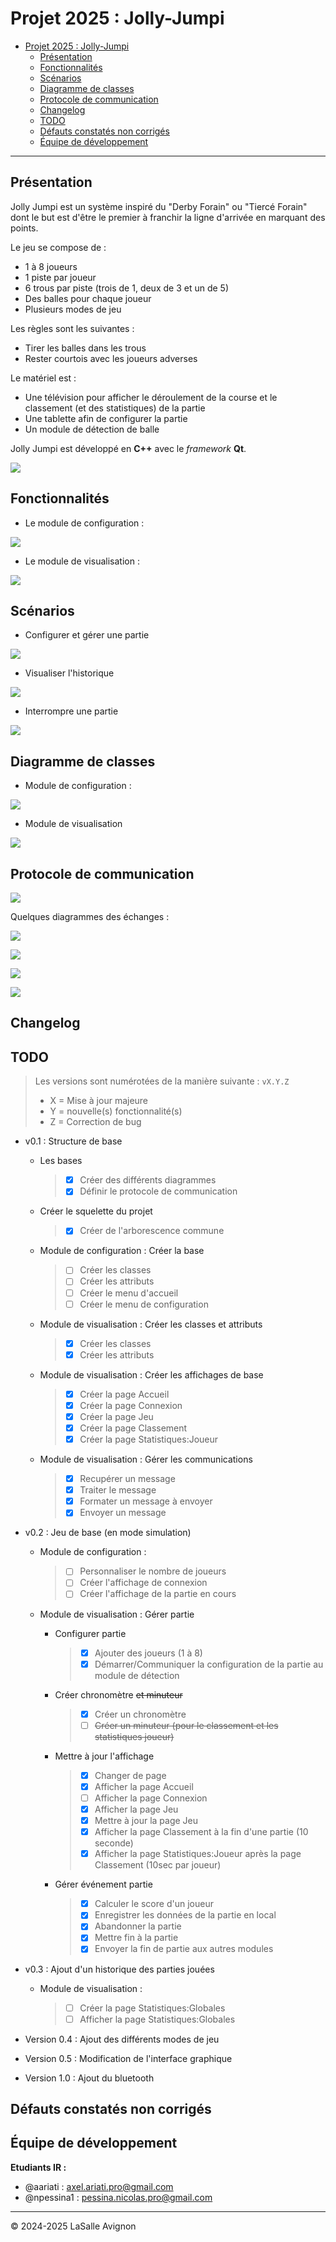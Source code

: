 # Projet 2025 : Jolly-Jumpi

- [Projet 2025 : Jolly-Jumpi](#projet-2025--jolly-jumpi)
  - [Présentation](#présentation)
  - [Fonctionnalités](#fonctionnalités)
  - [Scénarios](#scénarios)
  - [Diagramme de classes](#diagramme-de-classes)
  - [Protocole de communication](#protocole-de-communication)
  - [Changelog](#changelog)
  - [TODO](#todo)
  - [Défauts constatés non corrigés](#défauts-constatés-non-corrigés)
  - [Équipe de développement](#équipe-de-développement)

---

## Présentation

Jolly Jumpi est un système inspiré du "Derby Forain" ou "Tiercé Forain" dont le but est d'être le premier à franchir la ligne d'arrivée en marquant des points.

Le jeu se compose de :

- 1 à 8 joueurs
- 1 piste par joueur
- 6 trous par piste (trois de 1, deux de 3 et un de 5)
- Des balles pour chaque joueur
- Plusieurs modes de jeu

Les règles sont les suivantes :

- Tirer les balles dans les trous
- Rester courtois avec les joueurs adverses

Le matériel est :

- Une télévision pour afficher le déroulement de la course et le classement (et des statistiques) de la partie
- Une tablette afin de configurer la partie
- Un module de détection de balle

Jolly Jumpi est développé en **C++** avec le _framework_ **Qt**.

![](./images/Readme/compositionSysteme.webp)

## Fonctionnalités

- Le module de configuration :

![](./images/Readme/DiagrammeCasUtilisation-moduleConfiguration.webp)

- Le module de visualisation :

![](./images/Readme/DiagrammeCasUtilisation-moduleVisualisation.webp)

## Scénarios

- Configurer et gérer une partie

![](./images/Readme/DiagrammeDeSequence-GestionPartie.webp)

- Visualiser l'historique

![](./images/Readme/DiagrammeDeSequence-Statistiques.webp)

- Interrompre une partie

![](./images/Readme/diagrammeSequenceAbandon.png)

## Diagramme de classes

- Module de configuration :

![](./images/Readme/DiagrammeDeClasse-moduleConfiguration.webp)

- Module de visualisation

![](./images/Readme/DiagrammeDeClasse-moduleVisualisation.png)

## Protocole de communication

![](./images/Readme/ProtocolCommunication.webp)

Quelques diagrammes des échanges :

![](./images/Readme/DiagrammeDesEchangesV2-Configuration.png)

![](./images/Readme/DiagrammeDesEchanges-GestionPartie.png)

![](./images/Readme/DiagrammeDesEchangesV2-AbandonPartie.png)

![](./images/Readme/DiagrammeDesEchangesV2-AfficherStats.png)

## Changelog

## TODO

> Les versions sont numérotées de la manière suivante : `vX.Y.Z`
>
> - X = Mise à jour majeure
> - Y = nouvelle(s) fonctionnalité(s)
> - Z = Correction de bug

- v0.1 : Structure de base

  - Les bases

    > - [X] Créer des différents diagrammes
    > - [X] Définir le protocole de communication

  - Créer le squelette du projet

    > - [X] Créer de l'arborescence commune

  - Module de configuration : Créer la base

    > - [ ] Créer les classes
    > - [ ] Créer les attributs
    > - [ ] Créer le menu d'accueil
    > - [ ] Créer le menu de configuration

  - Module de visualisation : Créer les classes et attributs

    > - [X] Créer les classes
    > - [X] Créer les attributs

  - Module de visualisation : Créer les affichages de base

    > - [X] Créer la page Accueil
    > - [X] Créer la page Connexion
    > - [X] Créer la page Jeu
    > - [X] Créer la page Classement
    > - [X] Créer la page Statistiques:Joueur
  
  - Module de visualisation : Gérer les communications

    > - [X] Recupérer un message
    > - [X] Traiter le message
    > - [X] Formater un message à envoyer
    > - [X] Envoyer un message

- v0.2 : Jeu de base (en mode simulation)
  
  - Module de configuration :
  
    > - [ ] Personnaliser le nombre de joueurs
    > - [ ] Créer l'affichage de connexion
    > - [ ] Créer l'affichage de la partie en cours

  - Module de visualisation : Gérer partie

    - Configurer partie

      > - [X] Ajouter des joueurs (1 à 8)
      > - [X] Démarrer/Communiquer la configuration de la partie au module de détection

    - Créer chronomètre ~~et minuteur~~

      > - [X] Créer un chronomètre
      > - [ ] ~~Créer un minuteur (pour le classement et les statistiques joueur)~~
    
    - Mettre à jour l'affichage

      > - [X] Changer de page
      > - [X] Afficher la page Accueil
      > - [ ] Afficher la page Connexion
      > - [X] Afficher la page Jeu
      > - [X] Mettre à jour la page Jeu
      > - [X] Afficher la page Classement à la fin d'une partie (10 seconde)
      > - [X] Afficher la page Statistiques:Joueur après la page Classement (10sec par joueur)
    
    - Gérer événement partie
     
      > - [X] Calculer le score d'un joueur
      > - [X] Enregistrer les données de la partie en local
      > - [X] Abandonner la partie
      > - [X] Mettre fin à la partie
      > - [X] Envoyer la fin de partie aux autres modules

- v0.3 : Ajout d'un historique des parties jouées

  - Module de visualisation : 

    > - [ ] Créer la page Statistiques:Globales
    > - [ ] Afficher la page Statistiques:Globales

- Version 0.4 : Ajout des différents modes de jeu

- Version 0.5 : Modification de l'interface graphique

- Version 1.0 : Ajout du bluetooth

## Défauts constatés non corrigés

## Équipe de développement

**Etudiants IR :**

- @aariati : axel.ariati.pro@gmail.com
- @npessina1 : pessina.nicolas.pro@gmail.com

---
&copy; 2024-2025 LaSalle Avignon
